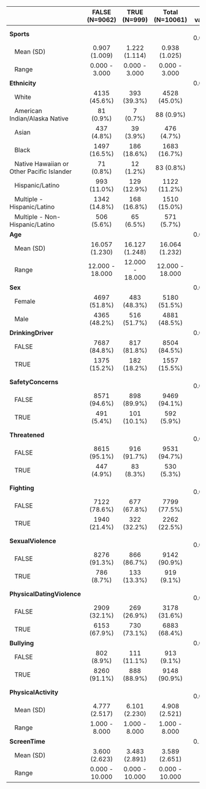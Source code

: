 

|                                                            | FALSE (N=9062)  |  TRUE (N=999)   | Total (N=10061) | p value|
|:-----------------------------------------------------------|:---------------:|:---------------:|:---------------:|-------:|
|**Sports**                                                  |                 |                 |                 | < 0.001|
|&nbsp;&nbsp;&nbsp;Mean (SD)                                 |  0.907 (1.009)  |  1.222 (1.114)  |  0.938 (1.025)  |        |
|&nbsp;&nbsp;&nbsp;Range                                     |  0.000 - 3.000  |  0.000 - 3.000  |  0.000 - 3.000  |        |
|**Ethnicity**                                               |                 |                 |                 |   0.004|
|&nbsp;&nbsp;&nbsp;White                                     |  4135 (45.6%)   |   393 (39.3%)   |  4528 (45.0%)   |        |
|&nbsp;&nbsp;&nbsp;American Indian/Alaska Native             |    81 (0.9%)    |    7 (0.7%)     |    88 (0.9%)    |        |
|&nbsp;&nbsp;&nbsp;Asian                                     |   437 (4.8%)    |    39 (3.9%)    |   476 (4.7%)    |        |
|&nbsp;&nbsp;&nbsp;Black                                     |  1497 (16.5%)   |   186 (18.6%)   |  1683 (16.7%)   |        |
|&nbsp;&nbsp;&nbsp;Native Hawaiian or Other Pacific Islander |    71 (0.8%)    |    12 (1.2%)    |    83 (0.8%)    |        |
|&nbsp;&nbsp;&nbsp;Hispanic/Latino                           |   993 (11.0%)   |   129 (12.9%)   |  1122 (11.2%)   |        |
|&nbsp;&nbsp;&nbsp;Multiple - Hispanic/Latino                |  1342 (14.8%)   |   168 (16.8%)   |  1510 (15.0%)   |        |
|&nbsp;&nbsp;&nbsp;Multiple - Non-Hispanic/Latino            |   506 (5.6%)    |    65 (6.5%)    |   571 (5.7%)    |        |
|**Age**                                                     |                 |                 |                 |   0.087|
|&nbsp;&nbsp;&nbsp;Mean (SD)                                 | 16.057 (1.230)  | 16.127 (1.248)  | 16.064 (1.232)  |        |
|&nbsp;&nbsp;&nbsp;Range                                     | 12.000 - 18.000 | 12.000 - 18.000 | 12.000 - 18.000 |        |
|**Sex**                                                     |                 |                 |                 |   0.037|
|&nbsp;&nbsp;&nbsp;Female                                    |  4697 (51.8%)   |   483 (48.3%)   |  5180 (51.5%)   |        |
|&nbsp;&nbsp;&nbsp;Male                                      |  4365 (48.2%)   |   516 (51.7%)   |  4881 (48.5%)   |        |
|**DrinkingDriver**                                          |                 |                 |                 |   0.012|
|&nbsp;&nbsp;&nbsp;FALSE                                     |  7687 (84.8%)   |   817 (81.8%)   |  8504 (84.5%)   |        |
|&nbsp;&nbsp;&nbsp;TRUE                                      |  1375 (15.2%)   |   182 (18.2%)   |  1557 (15.5%)   |        |
|**SafetyConcerns**                                          |                 |                 |                 | < 0.001|
|&nbsp;&nbsp;&nbsp;FALSE                                     |  8571 (94.6%)   |   898 (89.9%)   |  9469 (94.1%)   |        |
|&nbsp;&nbsp;&nbsp;TRUE                                      |   491 (5.4%)    |   101 (10.1%)   |   592 (5.9%)    |        |
|**Threatened**                                              |                 |                 |                 | < 0.001|
|&nbsp;&nbsp;&nbsp;FALSE                                     |  8615 (95.1%)   |   916 (91.7%)   |  9531 (94.7%)   |        |
|&nbsp;&nbsp;&nbsp;TRUE                                      |   447 (4.9%)    |    83 (8.3%)    |   530 (5.3%)    |        |
|**Fighting**                                                |                 |                 |                 | < 0.001|
|&nbsp;&nbsp;&nbsp;FALSE                                     |  7122 (78.6%)   |   677 (67.8%)   |  7799 (77.5%)   |        |
|&nbsp;&nbsp;&nbsp;TRUE                                      |  1940 (21.4%)   |   322 (32.2%)   |  2262 (22.5%)   |        |
|**SexualViolence**                                          |                 |                 |                 | < 0.001|
|&nbsp;&nbsp;&nbsp;FALSE                                     |  8276 (91.3%)   |   866 (86.7%)   |  9142 (90.9%)   |        |
|&nbsp;&nbsp;&nbsp;TRUE                                      |   786 (8.7%)    |   133 (13.3%)   |   919 (9.1%)    |        |
|**PhysicalDatingViolence**                                  |                 |                 |                 | < 0.001|
|&nbsp;&nbsp;&nbsp;FALSE                                     |  2909 (32.1%)   |   269 (26.9%)   |  3178 (31.6%)   |        |
|&nbsp;&nbsp;&nbsp;TRUE                                      |  6153 (67.9%)   |   730 (73.1%)   |  6883 (68.4%)   |        |
|**Bullying**                                                |                 |                 |                 |   0.018|
|&nbsp;&nbsp;&nbsp;FALSE                                     |   802 (8.9%)    |   111 (11.1%)   |   913 (9.1%)    |        |
|&nbsp;&nbsp;&nbsp;TRUE                                      |  8260 (91.1%)   |   888 (88.9%)   |  9148 (90.9%)   |        |
|**PhysicalActivity**                                        |                 |                 |                 | < 0.001|
|&nbsp;&nbsp;&nbsp;Mean (SD)                                 |  4.777 (2.517)  |  6.101 (2.230)  |  4.908 (2.521)  |        |
|&nbsp;&nbsp;&nbsp;Range                                     |  1.000 - 8.000  |  1.000 - 8.000  |  1.000 - 8.000  |        |
|**ScreenTime**                                              |                 |                 |                 |   0.187|
|&nbsp;&nbsp;&nbsp;Mean (SD)                                 |  3.600 (2.623)  |  3.483 (2.891)  |  3.589 (2.651)  |        |
|&nbsp;&nbsp;&nbsp;Range                                     | 0.000 - 10.000  | 0.000 - 10.000  | 0.000 - 10.000  |        |

